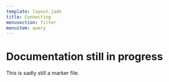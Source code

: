 ```yaml
---
template: layout.jade
title: Connecting
menusection: filter
menuitem: query
---
```



# Documentation still in progress

This is sadly still a marker file.

